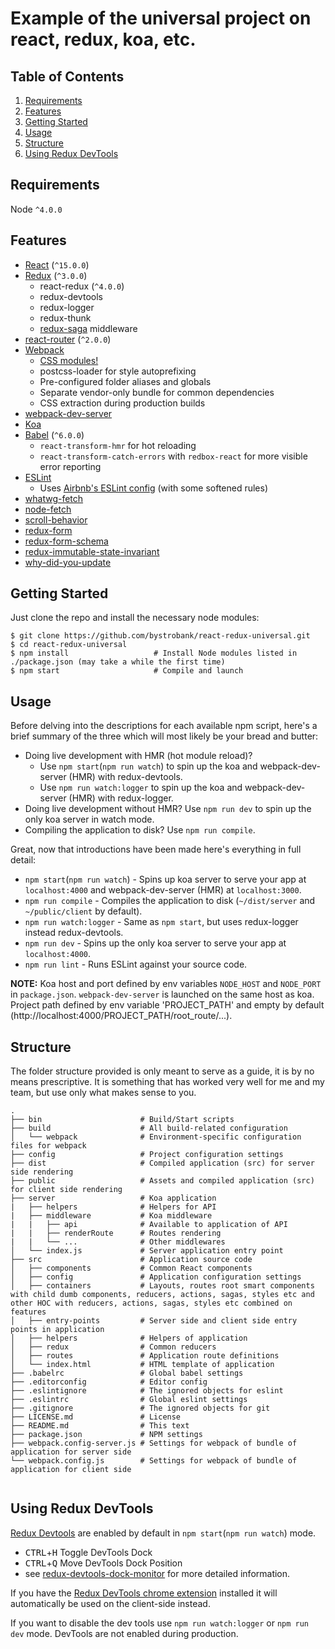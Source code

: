 Example of the universal project on react, redux, koa, etc.
=======================

Table of Contents
-----------------
1. [Requirements](#requirements)
1. [Features](#features)
1. [Getting Started](#getting-started)
1. [Usage](#usage)
1. [Structure](#structure)
1. [Using Redux DevTools](#using-redux-devtools)

Requirements
------------

Node `^4.0.0`

Features
--------

* [React](https://github.com/facebook/react) (`^15.0.0`)
* [Redux](https://github.com/gaearon/redux) (`^3.0.0`)
  * react-redux (`^4.0.0`)
  * redux-devtools
  * redux-logger
  * redux-thunk
  * [redux-saga](https://github.com/yelouafi/redux-saga) middleware
* [react-router](https://github.com/rackt/react-router) (`^2.0.0`)
* [Webpack](https://github.com/webpack/webpack)
  * [CSS modules!](https://github.com/css-modules/css-modules)
  * postcss-loader for style autoprefixing
  * Pre-configured folder aliases and globals
  * Separate vendor-only bundle for common dependencies
  * CSS extraction during production builds
* [webpack-dev-server](https://github.com/webpack/webpack-dev-server)
* [Koa](https://github.com/koajs/koa/)
* [Babel](https://github.com/babel/babel) (`^6.0.0`)
  * `react-transform-hmr` for hot reloading
  * `react-transform-catch-errors` with `redbox-react` for more visible error reporting
* [ESLint](http://eslint.org)
  * Uses [Airbnb's ESLint config](https://github.com/airbnb/javascript/tree/master/packages/eslint-config-airbnb) (with some softened rules)
* [whatwg-fetch](https://github.com/github/fetch)
* [node-fetch](https://github.com/bitinn/node-fetch)
* [scroll-behavior](https://github.com/rackt/scroll-behavior)
* [redux-form](https://github.com/erikras/redux-form)
* [redux-form-schema](https://github.com/Lighthouse-io/redux-form-schema)
* [redux-immutable-state-invariant](https://github.com/leoasis/redux-immutable-state-invariant)
* [why-did-you-update](https://github.com/garbles/why-did-you-update)

Getting Started
---------------

Just clone the repo and install the necessary node modules:

```shell
$ git clone https://github.com/bystrobank/react-redux-universal.git
$ cd react-redux-universal
$ npm install                   # Install Node modules listed in ./package.json (may take a while the first time)
$ npm start                     # Compile and launch
```

Usage
-----

Before delving into the descriptions for each available npm script, here's a brief summary of the three which will most likely be your bread and butter:

* Doing live development with HMR (hot module reload)?
  * Use `npm start`(`npm run watch`) to spin up the koa and webpack-dev-server (HMR) with redux-devtools.
  * Use `npm run watch:logger` to spin up the koa and webpack-dev-server (HMR) with redux-logger.
* Doing live development without HMR? Use `npm run dev` to spin up the only koa server in watch mode.
* Compiling the application to disk? Use `npm run compile`.

Great, now that introductions have been made here's everything in full detail:

* `npm start`(`npm run watch`) - Spins up koa server to serve your app at `localhost:4000` and webpack-dev-server (HMR) at `localhost:3000`.
* `npm run compile` - Compiles the application to disk (`~/dist/server` and `~/public/client` by default).
* `npm run watch:logger` - Same as `npm start`, but uses redux-logger instead redux-devtools.
* `npm run dev` - Spins up the only koa server to serve your app at `localhost:4000`.
* `npm run lint` - Runs ESLint against your source code.

**NOTE:** Koa host and port defined by env variables `NODE_HOST` and `NODE_PORT` in `package.json`. `webpack-dev-server` is launched on the same host as koa.
Project path defined by env variable 'PROJECT_PATH' and empty by default (http://localhost:4000/PROJECT_PATH/root_route/...).

Structure
---------

The folder structure provided is only meant to serve as a guide, it is by no means prescriptive. It is something that has worked very well for me and my team, but use only what makes sense to you.

```
.
├── bin                      # Build/Start scripts
├── build                    # All build-related configuration
│   └── webpack              # Environment-specific configuration files for webpack
├── config                   # Project configuration settings
├── dist                     # Compiled application (src) for server side rendering
├── public                   # Assets and compiled application (src) for client side rendering
├── server                   # Koa application
|   ├── helpers              # Helpers for API
|   ├── middleware           # Koa middleware
|   |   ├── api              # Available to application of API
|   |   ├── renderRoute      # Routes rendering
|   |   └── ...              # Other middlewares
│   └── index.js             # Server application entry point
├── src                      # Application source code
│   ├── components           # Common React components
│   ├── config               # Application configuration settings
│   ├── containers           # Layouts, routes root smart components with child dumb components, reducers, actions, sagas, styles etc and other HOC with reducers, actions, sagas, styles etc combined on features
│   ├── entry-points         # Server side and client side entry points in application
│   ├── helpers              # Helpers of application
│   ├── redux                # Common reducers
│   ├── routes               # Application route definitions
│   └── index.html           # HTML template of application
├── .babelrc                 # Global babel settings
├── .editorconfig            # Editor config
├── .eslintignore            # The ignored objects for eslint
├── .eslintrc                # Global eslint settings
├── .gitignore               # The ignored objects for git
├── LICENSE.md               # License
├── README.md                # This text
├── package.json             # NPM settings
├── webpack.config-server.js # Settings for webpack of bundle of application for server side
└── webpack.config.js        # Settings for webpack of bundle of application for client side


```

Using Redux DevTools
---------
[Redux Devtools](https://github.com/gaearon/redux-devtools) are enabled by default in `npm start`(`npm run watch`) mode.

- <kbd>CTRL</kbd>+<kbd>H</kbd> Toggle DevTools Dock
- <kbd>CTRL</kbd>+<kbd>Q</kbd> Move DevTools Dock Position
- see [redux-devtools-dock-monitor](https://github.com/gaearon/redux-devtools-dock-monitor) for more detailed information.

If you have the
[Redux DevTools chrome extension](https://chrome.google.com/webstore/detail/redux-devtools/lmhkpmbekcpmknklioeibfkpmmfibljd) installed it will automatically be used on the client-side instead.

If you want to disable the dev tools use `npm run watch:logger` or `npm run dev` mode.
DevTools are not enabled during production.
